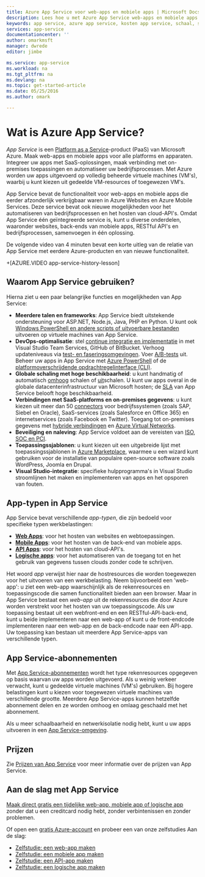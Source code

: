 ```yaml
---
title: Azure App Service voor web-apps en mobiele apps | Microsoft Docs
description: Lees hoe u met Azure App Service web-apps en mobiele apps kunt ontwikkelen, implementeren en beheren.
keywords: app service, azure app service, kosten app service, schaal, schaalbaar, implementatie app, implementatie azure app, paas, platform as a service
services: app-service
documentationcenter: ''
author: omarkmsft
manager: dwrede
editor: jimbe

ms.service: app-service
ms.workload: na
ms.tgt_pltfrm: na
ms.devlang: na
ms.topic: get-started-article
ms.date: 05/25/2016
ms.author: omark

---
```

# Wat is Azure App Service?
*App Service* is een [Platform as a Service](https://en.wikipedia.org/wiki/Platform_as_a_service)-product (PaaS) van Microsoft Azure. Maak web-apps en mobiele apps voor alle platforms en apparaten. Integreer uw apps met SaaS-oplossingen, maak verbinding met on-premises toepassingen en automatiseer uw bedrijfsprocessen. Met Azure worden uw apps uitgevoerd op volledig beheerde virtuele machines (VM's), waarbij u kunt kiezen uit gedeelde VM-resources of toegewezen VM's. 

App Service bevat de functionaliteit voor web-apps en mobiele apps die eerder afzonderlijk verkrijgbaar waren in Azure Websites en Azure Mobile Services.  Deze service bevat ook nieuwe mogelijkheden voor het automatiseren van bedrijfsprocessen en het hosten van cloud-API's. Omdat App Service één geïntegreerde service is, kunt u diverse onderdelen, waaronder websites, back-ends van mobiele apps, RESTful API's en bedrijfsprocessen, samenvoegen in één oplossing.

De volgende video van 4 minuten bevat een korte uitleg van de relatie van App Service met eerdere Azure-producten en van nieuwe functionaliteit.

+[AZURE.VIDEO app-service-history-lesson] 

## Waarom App Service gebruiken?
Hierna ziet u een paar belangrijke functies en mogelijkheden van App Service: 

* **Meerdere talen en frameworks**: App Service biedt uitstekende ondersteuning voor ASP.NET, Node.js, Java, PHP en Python. U kunt ook [Windows PowerShell en andere scripts of uitvoerbare bestanden](../app-service-web/web-sites-create-web-jobs.md) uitvoeren op virtuele machines van App Service.
* **DevOps-optimalisatie**: stel [continue integratie en implementatie](../app-service-web/app-service-continuous-deployment.md) in met Visual Studio Team Services, GitHub of BitBucket. Verhoog updateniveaus via [test- en faseringsomgevingen](../app-service-web/web-sites-staged-publishing.md). Voer [A/B-tests](../app-service-web/app-service-web-test-in-production-get-start.md) uit. Beheer uw apps in App Service met [Azure PowerShell](../powershell-install-configure.md) of de [platformoverschrijdende opdrachtregelinterface (CLI)](../xplat-cli-install.md).
* **Globale schaling met hoge beschikbaarheid**: u kunt handmatig of automatisch [omhoog](../app-service-web/web-sites-scale.md) schalen of [uit](../azure-portal/insights-how-to-scale.md)schalen. U kunt uw apps overal in de globale datacenterinfrastructuur van Microsoft hosten; de [SLA](https://azure.microsoft.com/support/legal/sla/app-service/) van App Service belooft hoge beschikbaarheid.
* **Verbindingen met SaaS-platforms en on-premises gegevens**: u kunt kiezen uit meer dan 50 [connectors](../connectors/apis-list.md) voor bedrijfssystemen (zoals SAP, Siebel en Oracle), SaaS-services (zoals Salesforce en Office 365) en internetservices (zoals Facebook en Twitter). Toegang tot on-premises gegevens met [hybride verbindingen](../biztalk-services/integration-hybrid-connection-overview.md) en [Azure Virtual Networks](../app-service-web/web-sites-integrate-with-vnet.md).
* **Beveiliging en naleving**: App Service voldoet aan de vereisten van [ISO, SOC en PCI](https://www.microsoft.com/TrustCenter/).
* **Toepassingssjablonen**: u kunt kiezen uit een uitgebreide lijst met toepassingssjablonen in [Azure Marketplace](https://azure.microsoft.com/marketplace/), waarmee u een wizard kunt gebruiken voor de installatie van populaire open-source software zoals WordPress, Joomla en Drupal.
* **Visual Studio-integratie**: specifieke hulpprogramma's in Visual Studio stroomlijnen het maken en implementeren van apps en het opsporen van fouten.

## App-typen in App Service
App Service bevat verschillende *app-typen*, die zijn bedoeld voor specifieke typen werkbelastingen:

* [**Web Apps**](../app-service-web/app-service-web-overview.md): voor het hosten van websites en webtoepassingen.
* [**Mobile Apps**](../app-service-mobile/app-service-mobile-value-prop.md): voor het hosten van de back-end van mobiele apps.
* [**API Apps**](../app-service-api/app-service-api-apps-why-best-platform.md): voor het hosten van cloud-API's. 
* [**Logische apps**](../app-service-logic/app-service-logic-what-are-logic-apps.md): voor het automatiseren van de toegang tot en het gebruik van gegevens tussen clouds zonder code te schrijven.

Het woord *app* verwijst hier naar de hostresources die worden toegewezen voor het uitvoeren van een werkbelasting. Neem bijvoorbeeld een 'web-app': u ziet een web-app waarschijnlijk als de rekenresources en toepassingscode die samen functionaliteit bieden aan een browser. Maar in App Service bestaat een *web-app* uit de rekenresources die door Azure worden verstrekt voor het hosten van uw toepassingscode. Als uw toepassing bestaat uit een webfront-end en een RESTful-API-back-end, kunt u beide implementeren naar een web-app of kunt u de front-endcode implementeren naar een web-app en de back-endcode naar een API-app. Uw toepassing kan bestaan uit meerdere App Service-apps van verschillende typen.

## App Service-abonnementen
Met [App Service-abonnementen](azure-web-sites-web-hosting-plans-in-depth-overview.md) wordt het type rekenresources opgegeven op basis waarvan uw apps worden uitgevoerd. Als u weinig verkeer verwacht, kunt u gedeelde virtuele machines (VM's) gebruiken. Bij hogere belastingen kunt u kiezen voor toegewezen virtuele machines van verschillende grootte. Meerdere App Service-apps kunnen hetzelfde abonnement delen en ze worden omhoog en omlaag geschaald met het abonnement.

Als u meer schaalbaarheid en netwerkisolatie nodig hebt, kunt u uw apps uitvoeren in een [App Service-omgeving](../app-service-web/app-service-app-service-environment-intro.md). 

## Prijzen
Zie [Prijzen van App Service](https://azure.microsoft.com/pricing/details/app-service/) voor meer informatie over de prijzen van App Service. 

## Aan de slag met App Service
[Maak direct gratis een tijdelijke web-app, mobiele app of logische app](http://go.microsoft.com/fwlink/?LinkId=523751) zonder dat u een creditcard nodig hebt, zonder verbintenissen en zonder problemen.

Of open een [gratis Azure-account](https://azure.microsoft.com/pricing/free-trial/) en probeer een van onze zelfstudies Aan de slag:

* [Zelfstudie: een web-app maken](../app-service-web/app-service-web-get-started.md)
* [Zelfstudie: een mobiele app maken](../app-service-mobile/app-service-mobile-android-get-started.md)
* [Zelfstudie: een API-app maken](../app-service-api/app-service-api-dotnet-get-started.md)
* [Zelfstudie: een logische app maken](../app-service-logic/app-service-logic-create-a-logic-app.md)

<!--HONumber=Sep16_HO3-->


